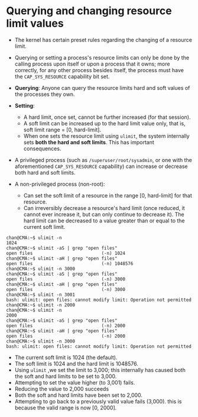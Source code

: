 # Querying and changing resource limit values

- The kernel has certain preset rules regarding the changing of a resource limit.
- Querying or setting a process's resource limits can only be done by the calling process upon itself or upon a process that it owns; more correctly, for any other process besides itself, the process must have the `CAP_SYS_RESOURCE` capability bit set.
- **Querying**: Anyone can query the resource limits hard and soft values of the processes they own.
- **Setting**: 
  - A hard limit, once set, cannot be further increased (for that session).
  - A soft limit can be increased up to the hard limit value only, that is, soft limit range = [0, hard-limit].
  - When one sets the resource limit using `ulimit`, the system internally sets **both the hard and soft limits**. This has important consequences.

- A privileged process (such as `/superuser/root/sysadmin`, or one with the aforementioned `CAP_SYS_RESOURCE` capability) can increase or decrease both hard and soft limits.
- A non-privileged process (non-root):
  - Can set the soft limit of a resource in the range [0, hard-limit] for that resource.
  - Can irreversibly decrease a resource's hard limit (once reduced, it cannot ever increase it, but can only continue to decrease it). The hard limit can be decreased to a value greater than or equal to the current soft limit.

```shell
chan@CMA:~$ ulimit -n
1024
chan@CMA:~$ ulimit -aS | grep "open files"
open files                          (-n) 1024
chan@CMA:~$ ulimit -aH | grep "open files"
open files                          (-n) 1048576
chan@CMA:~$ ulimit -n 3000
chan@CMA:~$ ulimit -aS | grep "open files"
open files                          (-n) 3000
chan@CMA:~$ ulimit -aH | grep "open files"
open files                          (-n) 3000
chan@CMA:~$ ulimit -n 3001
bash: ulimit: open files: cannot modify limit: Operation not permitted
chan@CMA:~$ ulimit -n 2000
chan@CMA:~$ ulimit -n
2000
chan@CMA:~$ ulimit -aS | grep "open files"
open files                          (-n) 2000
chan@CMA:~$ ulimit -aH | grep "open files"
open files                          (-n) 2000
chan@CMA:~$ ulimit -n 3000
bash: ulimit: open files: cannot modify limit: Operation not permitted
```

- The current soft limit is 1024 (the default).
- The soft limit is 1024 and the hard limit is 1048576.
- Using `ulimit` ,we set the limit to 3,000; this internally has caused both the soft and hard limits to be set to 3,000.
- Attempting to set the value higher (to 3,001) fails.
- Reducing the value to 2,000 succeeds
- Both the soft and hard limits have been set to 2,000.
- Attempting to go back to a previously valid value fails (3,000). this is because the valid range is now [0, 2000].